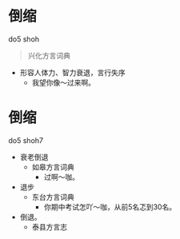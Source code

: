 



# 倒缩
do5 shoh
> 兴化方言词典
- 形容人体力、智力衰退，言行失序
  - 我望你像～过来啊。



# 倒缩
do5 shoh7
+ 衰老倒退
  * 如皋方言词典
    - 过啊～咖。
+ 退步
  * 东台方言词典
    - 你期中考试怎吖～咖，从前5名忑到30名。
+ 倒退。
  * 泰县方言志
